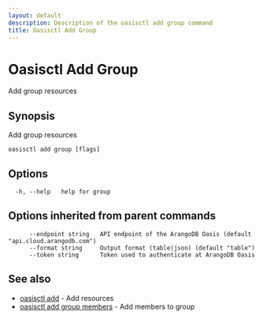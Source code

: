 ```yaml
---
layout: default
description: Description of the oasisctl add group command
title: Oasisctl Add Group
---
```

# Oasisctl Add Group

Add group resources

## Synopsis

Add group resources

```
oasisctl add group [flags]
```

## Options

```
  -h, --help   help for group
```

## Options inherited from parent commands

```
      --endpoint string   API endpoint of the ArangoDB Oasis (default "api.cloud.arangodb.com")
      --format string     Output format (table|json) (default "table")
      --token string      Token used to authenticate at ArangoDB Oasis
```

## See also

* [oasisctl add](oasisctl_add.md)	 - Add resources
* [oasisctl add group members](oasisctl_add_group_members.md)	 - Add members to group

